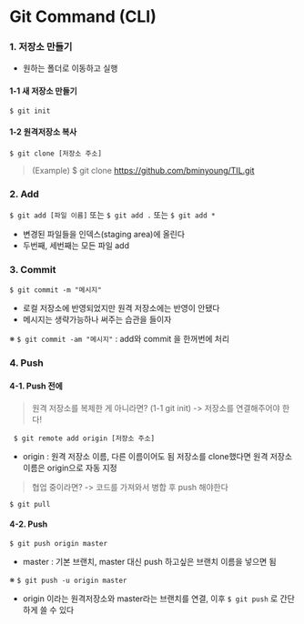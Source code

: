 ﻿# Git Command (CLI)

### 1. 저장소 만들기
- 원하는 폴더로 이동하고 실행
#### 1-1 새 저장소 만들기
`$ git init`

#### 1-2 원격저장소 복사
`$ git clone [저장소 주소]`
>(Example) 
>$ git clone https://github.com/bminyoung/TIL.git

### 2. Add
`$ git add [파일 이름]` 또는 `$ git add .` 또는 `$ git add *`

- 변경된 파일들을 인덱스(staging area)에 올린다
- 두번째, 세번째는 모든 파일 add

### 3. Commit
`$ git commit -m "메시지"`

- 로컬 저장소에 반영되었지만 원격 저장소에는 반영이 안됐다
- 메시지는 생략가능하나 써주는 습관을 들이자

※ `$ git commit -am "메시지"` : add와 commit 을 한꺼번에 처리

### 4. Push
#### 4-1. Push 전에
> 원격 저장소를 복제한 게 아니라면? (1-1 git init)
> -> 저장소를 연결해주어야 한다!

` $ git remote add origin [저장소 주소]`

- origin : 원격 저장소 이름, 다른 이름이어도 됨
		저장소를 clone했다면 원격 저장소 이름은 origin으로 자동 지정

> 협업 중이라면?
>  -> 코드를 가져와서 병합 후 push 해야한다

`$ git pull`

#### 4-2. Push
`$ git push origin master`

- master : 기본 브랜치, master 대신 push 하고싶은 브랜치 이름을 넣으면 됨

※ `$ git push -u origin master`
- origin 이라는 원격저장소와 master라는 브랜치를 연결, 이후 `$ git push` 로 간단하게 쓸 수 있다